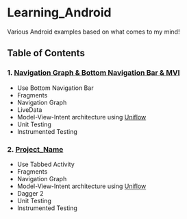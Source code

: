 # Learning_Android
Various Android examples based on what comes to my mind!

## Table of Contents

### 1. [Navigation Graph & Bottom Navigation Bar & MVI](BottomNav_MVI_NavGraph)
- Use Bottom Navigation Bar
- Fragments
- Navigation Graph
- LiveData
- Model-View-Intent architecture using [Uniflow](https://github.com/uniflow-kt/uniflow-kt/blob/master/Documentation.md)
- Unit Testing
- Instrumented Testing

### 2. [Project_Name](Project_Path)
- Use Tabbed Activity
- Fragments
- Navigation Graph
- Model-View-Intent architecture using [Uniflow](https://github.com/uniflow-kt/uniflow-kt/blob/master/Documentation.md)
- Dagger 2
- Unit Testing
- Instrumented Testing
